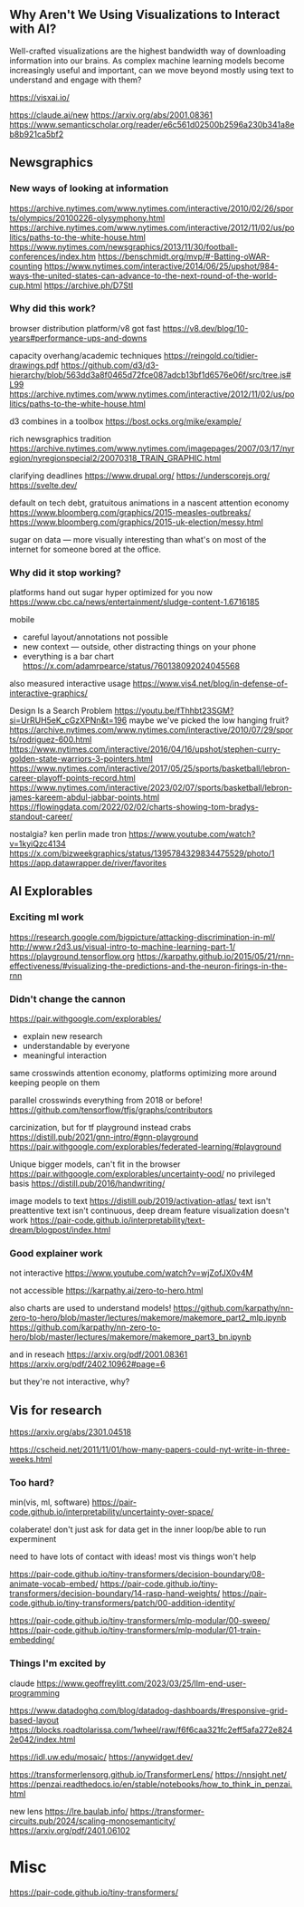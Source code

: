 ## Why Aren't We Using Visualizations to Interact with AI?

Well-crafted visualizations are the highest bandwidth way of downloading information into our brains. As complex machine learning models become increasingly useful and important, can we move beyond mostly using text to understand and engage with them?

https://visxai.io/


https://claude.ai/new
https://arxiv.org/abs/2001.08361
https://www.semanticscholar.org/reader/e6c561d02500b2596a230b341a8eb8b921ca5bf2


## Newsgraphics

### New ways of looking at information

https://archive.nytimes.com/www.nytimes.com/interactive/2010/02/26/sports/olympics/20100226-olysymphony.html
https://archive.nytimes.com/www.nytimes.com/interactive/2012/11/02/us/politics/paths-to-the-white-house.html
https://www.nytimes.com/newsgraphics/2013/11/30/football-conferences/index.htm
https://benschmidt.org/mvp/#-Batting-oWAR-counting
https://www.nytimes.com/interactive/2014/06/25/upshot/984-ways-the-united-states-can-advance-to-the-next-round-of-the-world-cup.html
https://archive.ph/D7StI

### Why did this work?

browser distribution platform/v8 got fast
https://v8.dev/blog/10-years#performance-ups-and-downs

capacity overhang/academic techniques
https://reingold.co/tidier-drawings.pdf
https://github.com/d3/d3-hierarchy/blob/563dd3a8f0465d72fce087adcb13bf1d6576e06f/src/tree.js#L99
https://archive.nytimes.com/www.nytimes.com/interactive/2012/11/02/us/politics/paths-to-the-white-house.html

d3 combines in a toolbox
https://bost.ocks.org/mike/example/

rich newsgraphics tradition
https://archive.nytimes.com/www.nytimes.com/imagepages/2007/03/17/nyregion/nyregionspecial2/20070318_TRAIN_GRAPHIC.html

clarifying deadlines
https://www.drupal.org/
https://underscorejs.org/
https://svelte.dev/


default on tech debt, gratuitous animations in a nascent attention economy
https://www.bloomberg.com/graphics/2015-measles-outbreaks/
https://www.bloomberg.com/graphics/2015-uk-election/messy.html

sugar on data — more visually interesting than what's on most of the internet for someone bored at the office.

### Why did it stop working?

platforms hand out sugar hyper optimized for you now
https://www.cbc.ca/news/entertainment/sludge-content-1.6716185

mobile
- careful layout/annotations not possible
- new context — outside, other distracting things on your phone
- everything is a bar chart
https://x.com/adamrpearce/status/760138092024045568

also measured interactive usage
https://www.vis4.net/blog/in-defense-of-interactive-graphics/

Design Is a Search Problem
https://youtu.be/fThhbt23SGM?si=UrRUH5eK_cGzXPNn&t=196
maybe we've picked the low hanging fruit?
https://archive.nytimes.com/www.nytimes.com/interactive/2010/07/29/sports/rodriguez-600.html
https://www.nytimes.com/interactive/2016/04/16/upshot/stephen-curry-golden-state-warriors-3-pointers.html
https://www.nytimes.com/interactive/2017/05/25/sports/basketball/lebron-career-playoff-points-record.html
https://www.nytimes.com/interactive/2023/02/07/sports/basketball/lebron-james-kareem-abdul-jabbar-points.html
https://flowingdata.com/2022/02/02/charts-showing-tom-bradys-standout-career/

nostalgia?
ken perlin made tron
https://www.youtube.com/watch?v=1kyiQzc4134
https://x.com/bizweekgraphics/status/1395784329834475529/photo/1
https://app.datawrapper.de/river/favorites


## AI Explorables

### Exciting ml work

https://research.google.com/bigpicture/attacking-discrimination-in-ml/
http://www.r2d3.us/visual-intro-to-machine-learning-part-1/
https://playground.tensorflow.org
https://karpathy.github.io/2015/05/21/rnn-effectiveness/#visualizing-the-predictions-and-the-neuron-firings-in-the-rnn

### Didn't change the cannon


https://pair.withgoogle.com/explorables/
- explain new research
- understandable by everyone
- meaningful interaction

same crosswinds
attention economy, platforms optimizing more around keeping people on them

parallel crosswinds
everything from 2018 or before!
https://github.com/tensorflow/tfjs/graphs/contributors

carcinization, but for tf playground instead crabs
https://distill.pub/2021/gnn-intro/#gnn-playground
https://pair.withgoogle.com/explorables/federated-learning/#playground


Unique
bigger models, can't fit in the browser
https://pair.withgoogle.com/explorables/uncertainty-ood/
no privileged basis
https://distill.pub/2016/handwriting/

image models to text
https://distill.pub/2019/activation-atlas/
text isn't preattentive
text isn't continuous, deep dream feature visualization doesn't work
https://pair-code.github.io/interpretability/text-dream/blogpost/index.html

### Good explainer work

not interactive
https://www.youtube.com/watch?v=wjZofJX0v4M

not accessible
https://karpathy.ai/zero-to-hero.html


also charts are used to understand models!
https://github.com/karpathy/nn-zero-to-hero/blob/master/lectures/makemore/makemore_part2_mlp.ipynb
https://github.com/karpathy/nn-zero-to-hero/blob/master/lectures/makemore/makemore_part3_bn.ipynb

and in reseach
https://arxiv.org/pdf/2001.08361
https://arxiv.org/pdf/2402.10962#page=6

but they're not interactive, why?


## Vis for research

https://arxiv.org/abs/2301.04518

https://cscheid.net/2011/11/01/how-many-papers-could-nyt-write-in-three-weeks.html

### Too hard?

min(vis, ml, software)
https://pair-code.github.io/interpretability/uncertainty-over-space/

colaberate!
don't just ask for data
get in the inner loop/be able to run experminent

need to have lots of contact with ideas!
most vis things won't help

https://pair-code.github.io/tiny-transformers/decision-boundary/08-animate-vocab-embed/
https://pair-code.github.io/tiny-transformers/decision-boundary/14-rasp-hand-weights/
https://pair-code.github.io/tiny-transformers/patch/00-addition-identity/

https://pair-code.github.io/tiny-transformers/mlp-modular/00-sweep/
https://pair-code.github.io/tiny-transformers/mlp-modular/01-train-embedding/


### Things I'm excited by



claude
https://www.geoffreylitt.com/2023/03/25/llm-end-user-programming

https://www.datadoghq.com/blog/datadog-dashboards/#responsive-grid-based-layout
https://blocks.roadtolarissa.com/1wheel/raw/f6f6caa321fc2eff5afa272e8242e042/index.html

https://idl.uw.edu/mosaic/
https://anywidget.dev/

https://transformerlensorg.github.io/TransformerLens/
https://nnsight.net/
https://penzai.readthedocs.io/en/stable/notebooks/how_to_think_in_penzai.html


new lens
https://lre.baulab.info/
https://transformer-circuits.pub/2024/scaling-monosemanticity/
https://arxiv.org/pdf/2401.06102


# Misc


https://pair-code.github.io/tiny-transformers/

